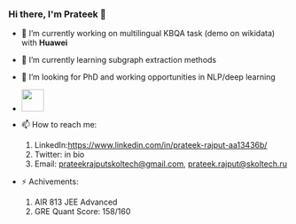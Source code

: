 ### Hi there, I'm Prateek 👋

- 🔭 I’m currently working on multilingual KBQA task (demo on wikidata) with **Huawei**
- 🌱 I’m currently learning subgraph extraction methods
- 👯 I’m looking for PhD and working opportunities in NLP/deep learning
- [<img src='https://images.vexels.com/media/users/3/140030/isolated/preview/521136d25b37386f49728b93d2e4e6fa-cv-icon.png' height='40'>](https://drive.google.com/file/d/1dHLYCO2iiq2WdmdpA5RO_CQxKg955ILA/view?usp=share_link)
- 📫 How to reach me: 
    1) LinkedIn:https://www.linkedin.com/in/prateek-rajput-aa13436b/
    2) Twitter: in bio
    3) Email: prateekrajputskoltech@gmail.com, prateek.rajput@skoltech.ru
        
- ⚡ Achivements:  
    1) AIR 813 JEE Advanced
    2) GRE Quant Score: 158/160


